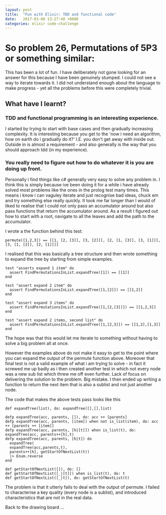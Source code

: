 ```yaml
---
layout: post
title:  "Fun with Elixir: TDD and functional code"
date:   2017-03-08 13:27:48 +0000
categories: elixir code-challenge
---
```


# So problem 26, Permutations of 5P3 or something similar:

This has been a lot of fun. I have deliberately not gone looking for an answer
for this because I have been genuinely stumped. I could not see a way to iterate
towards it. I did not understand enough about the language to make progress - yet
all the problems before this were completely trivial.

## What have I learnt?

### TDD and functional programming is an interesting experience.
 I started by trying to start with base cases and then gradually increasing complexity. It
is interesting because you get to the 'now i need an algorithm, how on earth do
i gradually do it?' I.E. you don't get away with inside out. Outside in is almost a requirement - and also generally is the way that you should approach tdd (in my experience).

### You really need to figure out how to do whatever it is you are doing up front.
Personally i find things like c# generally very easy to solve any problem in. I think
this is simply because ive been doing it for a while i have already solved most
problems like the ones in the prolog test many times. This means i know i can vaguley
iterate and just recognise bad ideas, chuck em and try something else really quickly.
It took me far longer than I would of liked to realise that I could not only pass an
accumulator around but also pass functions that return the accumulator around. As a result
I figured out how to start with a root, navigate to all the leaves and add the path to the accumulator.

I wrote a the function behind this test:

`permute([1,2,3]) == [[1, [2, [3]], [3, [2]]], [2, [1, [3]], [3, [1]]], [3, [1, [2]], [2, [1]]]]`

I realised that this was basically a tree structure and then wrote something to expand the tree by starting from simple examples.

```
test "asserts expand 1 item" do
  assert FindPermutationsInList.expandTree([1]) == [[1]]
end

test "assert expand 2 item" do
  assert FindPermutationsInList.expandTree([1,[2]]) == [[1,2]]
end

test "assert expand 3 items" do
  assert FindPermutationsInList.expandTree([1,[2,[3]]]) == [[1,2,3]]
end

test "assert expand 2 items, second list" do
  assert FindPermutationsInList.expandTree([1,[2,3]]) == [[1,2],[1,3]]
end
```

The hope was that this would let me iterate to something without having to solve a big problem all at once.

However the examples above do not make it easy to get to the point where you can expand the output of the permute function above. Moreover that final test is not a valid example of what i am trying to solve - in fact it screwed me up badly as i then created another test in which not every node was a new sub list which threw me off even further. Lack of focus on delivering the solution to the problem. Big mistake.  I then ended up writing a function to return the next item that is also a sublist and not just another node.

The code that makes the above tests pass looks like this
```
def expandTree(list), do: expandTree([],[],list)

defp expandTree(acc, parents, []), do: acc ++ [parents]
defp expandTree(acc, parents, [item]) when not is_list(item), do: acc ++ [parents ++ [item]]
defp expandTree(acc, parents, [h|[t]]) when is_list(t), do: expandTree(acc, parents++[h],t)
defp expandTree(acc, parents, [h|t]) do
  expandTree(
  expandTree(acc,parents,t),
  parents++[h], getStartOfNextList(t))
  |> Enum.reverse
end

def getStartOfNextList([]), do: []
def getStartOfNextList([_|[t]]) when is_list(t), do: t
def getStartOfNextList([_|t]), do: getStartOfNextList(t)
```

The problem is that it utterly fails to deal with the output of permute. I failed to characterise a key quality (every node is a sublist), and introduced characteristics that are not in the real data.

Back to the drawing board ...
